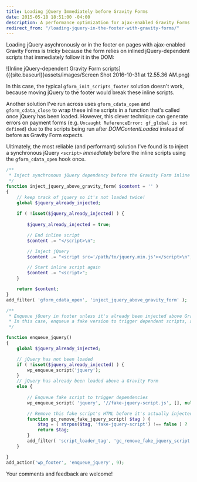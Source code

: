 ```yaml
---
title: Loading jQuery Immediately before Gravity Forms
date: 2015-05-18 18:51:00 -04:00
description: A performance optimization for ajax-enabled Gravity Forms
redirect_from: "/loading-jquery-in-the-footer-with-gravity-forms/"
---
```


Loading jQuery asychronously or in the footer on pages with ajax-enabled Gravity Forms is tricky because the form relies on inlined jQuery-dependent scripts that immediately follow it in the DOM:

![Inline jQuery-dependent Gravity Form scripts]({{site.baseurl}}assets/images/Screen Shot 2016-10-31 at 12.55.36 AM.png)

In this case, the typical `gform_init_scripts_footer` solution doesn't work, because moving jQuery to the footer would break these inline scripts. 

Another solution I've run across uses `gform_cdata_open` and `gform_cdata_close` to wrap these inline scripts in a function that's called once jQuery has been loaded. However, this clever technique can generate errors on payment forms (e.g. `Uncaught ReferenceError: gf_global is not defined`) due to the scripts being run after _DOMContentLoaded_ instead of before as Gravity Form expects. 

Ultimately, the most reliable (and performant) solution I've found is to inject a synchronous jQuery `<script>` _immediately_ before the inline scripts using the `gform_cdata_open` hook once.

```php
/**
 * Inject synchronous jQuery dependency before the Gravity Form inline scripts
 */
function inject_jquery_above_gravity_form( $content = '' ) 
{
	// keep track of jquery so it's not loaded twice!
	global $jquery_already_injected;
	
	if ( !isset($jquery_already_injected) ) {
		
		$jquery_already_injected = true;

		// End inline script
		$content .= "</script>\n";

		// Inject jQuery
		$content .= "<script src='/path/to/jquery.min.js'></script>\n";		

		// Start inline script again
		$content .= "<script>";
	}

	return $content;
}
add_filter( 'gform_cdata_open', 'inject_jquery_above_gravity_form' );

/**
 * Enqueue jQuery in footer unless it's already been injected above Gravity Form.
 * In this case, enqueue a fake version to trigger dependent scripts, and then remove this fake version.
 */

function enqueue_jquery()
{
	global $jquery_already_injected;

	// jQuery has not been loaded
	if ( !isset($jquery_already_injected) ) {
		wp_enqueue_script('jquery');
	}
	// jQuery has already been loaded above a Gravity Form
	else {
		
		// Enqueue fake script to trigger dependencies
		wp_enqueue_script( 'jquery', '//fake-jquery-script.js', [], null );

		// Remove this fake script's HTML before it's actually injected into the DOM
		function gc_remove_fake_jquery_script( $tag ) {
			$tag = ( strpos($tag, 'fake-jquery-script') !== false ) ? '' : $tag;
			return $tag;
		}
		add_filter( 'script_loader_tag', 'gc_remove_fake_jquery_script' );
	}

}
add_action('wp_footer', 'enqueue_jquery', 9);
```

Your comments and feedback are welcome!
